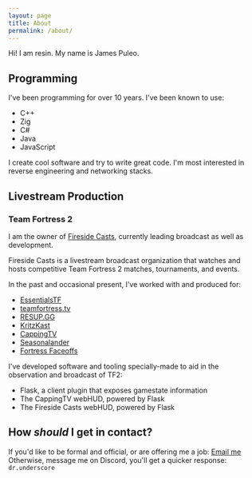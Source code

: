 ```yaml
---
layout: page
title: About
permalink: /about/
---
```


Hi! I am resin. My name is James Puleo.

## Programming
I've been programming for over 10 years. I've been known to use:
- C++
- Zig
- C#
- Java
- JavaScript

I create cool software and try to write great code. I'm most interested in reverse engineering and networking stacks.

## Livestream Production
### Team Fortress 2
I am the owner of [Fireside Casts](https://firesidecasts.tv), currently leading broadcast as well as development.

Fireside Casts is a livestream broadcast organization that watches and hosts competitive Team Fortress 2 matches, tournaments, and events.

In the past and occasional present, I've worked with and produced for:
- [EssentialsTF](https://essentials.tf)
- [teamfortress.tv](https://teamfortress.tv)
- [RESUP.GG](https://resup.gg)
- [KritzKast](https://twitch.tv/kritzkast)
- [CappingTV](https://cappingtv.com)
- [Seasonalander](https://twitch.tv/seasonalander)
- [Fortress Faceoffs](https://www.twitch.tv/fortressfaceoffs)

I've developed software and tooling specially-made to aid in the observation and broadcast of TF2:
- Flask, a client plugin that exposes gamestate information
- The CappingTV webHUD, powered by Flask
- The Fireside Casts webHUD, powered by Flask

## How _should_ I get in contact?
If you'd like to be formal and official, or are offering me a job: [Email me](mailto:hey@amberres.in)
Otherwise, message me on Discord, you'll get a quicker response: `dr.underscore`
